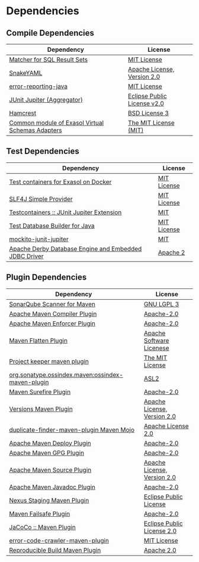 <!-- @formatter:off -->
# Dependencies

## Compile Dependencies

| Dependency                                             | License                          |
| ------------------------------------------------------ | -------------------------------- |
| [Matcher for SQL Result Sets][0]                       | [MIT License][1]                 |
| [SnakeYAML][2]                                         | [Apache License, Version 2.0][3] |
| [error-reporting-java][4]                              | [MIT License][5]                 |
| [JUnit Jupiter (Aggregator)][6]                        | [Eclipse Public License v2.0][7] |
| [Hamcrest][8]                                          | [BSD License 3][9]               |
| [Common module of Exasol Virtual Schemas Adapters][10] | [The MIT License (MIT)][11]      |

## Test Dependencies

| Dependency                                                  | License           |
| ----------------------------------------------------------- | ----------------- |
| [Test containers for Exasol on Docker][12]                  | [MIT License][13] |
| [SLF4J Simple Provider][14]                                 | [MIT License][15] |
| [Testcontainers :: JUnit Jupiter Extension][16]             | [MIT][17]         |
| [Test Database Builder for Java][18]                        | [MIT License][19] |
| [mockito-junit-jupiter][20]                                 | [MIT][21]         |
| [Apache Derby Database Engine and Embedded JDBC Driver][22] | [Apache 2][3]     |

## Plugin Dependencies

| Dependency                                              | License                           |
| ------------------------------------------------------- | --------------------------------- |
| [SonarQube Scanner for Maven][23]                       | [GNU LGPL 3][24]                  |
| [Apache Maven Compiler Plugin][25]                      | [Apache-2.0][26]                  |
| [Apache Maven Enforcer Plugin][27]                      | [Apache-2.0][26]                  |
| [Maven Flatten Plugin][28]                              | [Apache Software Licenese][26]    |
| [Project keeper maven plugin][29]                       | [The MIT License][30]             |
| [org.sonatype.ossindex.maven:ossindex-maven-plugin][31] | [ASL2][3]                         |
| [Maven Surefire Plugin][32]                             | [Apache-2.0][26]                  |
| [Versions Maven Plugin][33]                             | [Apache License, Version 2.0][26] |
| [duplicate-finder-maven-plugin Maven Mojo][34]          | [Apache License 2.0][35]          |
| [Apache Maven Deploy Plugin][36]                        | [Apache-2.0][26]                  |
| [Apache Maven GPG Plugin][37]                           | [Apache-2.0][26]                  |
| [Apache Maven Source Plugin][38]                        | [Apache License, Version 2.0][26] |
| [Apache Maven Javadoc Plugin][39]                       | [Apache-2.0][26]                  |
| [Nexus Staging Maven Plugin][40]                        | [Eclipse Public License][41]      |
| [Maven Failsafe Plugin][42]                             | [Apache-2.0][26]                  |
| [JaCoCo :: Maven Plugin][43]                            | [Eclipse Public License 2.0][44]  |
| [error-code-crawler-maven-plugin][45]                   | [MIT License][46]                 |
| [Reproducible Build Maven Plugin][47]                   | [Apache 2.0][3]                   |

[0]: https://github.com/exasol/hamcrest-resultset-matcher/
[1]: https://github.com/exasol/hamcrest-resultset-matcher/blob/main/LICENSE
[2]: https://bitbucket.org/snakeyaml/snakeyaml
[3]: http://www.apache.org/licenses/LICENSE-2.0.txt
[4]: https://github.com/exasol/error-reporting-java/
[5]: https://github.com/exasol/error-reporting-java/blob/main/LICENSE
[6]: https://junit.org/junit5/
[7]: https://www.eclipse.org/legal/epl-v20.html
[8]: http://hamcrest.org/JavaHamcrest/
[9]: http://opensource.org/licenses/BSD-3-Clause
[10]: https://github.com/exasol/virtual-schema-common-java/
[11]: https://github.com/exasol/virtual-schema-common-java/blob/main/LICENSE
[12]: https://github.com/exasol/exasol-testcontainers/
[13]: https://github.com/exasol/exasol-testcontainers/blob/main/LICENSE
[14]: http://www.slf4j.org
[15]: http://www.opensource.org/licenses/mit-license.php
[16]: https://java.testcontainers.org
[17]: http://opensource.org/licenses/MIT
[18]: https://github.com/exasol/test-db-builder-java/
[19]: https://github.com/exasol/test-db-builder-java/blob/main/LICENSE
[20]: https://github.com/mockito/mockito
[21]: https://opensource.org/licenses/MIT
[22]: http://db.apache.org/derby/
[23]: http://sonarsource.github.io/sonar-scanner-maven/
[24]: http://www.gnu.org/licenses/lgpl.txt
[25]: https://maven.apache.org/plugins/maven-compiler-plugin/
[26]: https://www.apache.org/licenses/LICENSE-2.0.txt
[27]: https://maven.apache.org/enforcer/maven-enforcer-plugin/
[28]: https://www.mojohaus.org/flatten-maven-plugin/
[29]: https://github.com/exasol/project-keeper/
[30]: https://github.com/exasol/project-keeper/blob/main/LICENSE
[31]: https://sonatype.github.io/ossindex-maven/maven-plugin/
[32]: https://maven.apache.org/surefire/maven-surefire-plugin/
[33]: https://www.mojohaus.org/versions/versions-maven-plugin/
[34]: https://basepom.github.io/duplicate-finder-maven-plugin
[35]: http://www.apache.org/licenses/LICENSE-2.0.html
[36]: https://maven.apache.org/plugins/maven-deploy-plugin/
[37]: https://maven.apache.org/plugins/maven-gpg-plugin/
[38]: https://maven.apache.org/plugins/maven-source-plugin/
[39]: https://maven.apache.org/plugins/maven-javadoc-plugin/
[40]: http://www.sonatype.com/public-parent/nexus-maven-plugins/nexus-staging/nexus-staging-maven-plugin/
[41]: http://www.eclipse.org/legal/epl-v10.html
[42]: https://maven.apache.org/surefire/maven-failsafe-plugin/
[43]: https://www.jacoco.org/jacoco/trunk/doc/maven.html
[44]: https://www.eclipse.org/legal/epl-2.0/
[45]: https://github.com/exasol/error-code-crawler-maven-plugin/
[46]: https://github.com/exasol/error-code-crawler-maven-plugin/blob/main/LICENSE
[47]: http://zlika.github.io/reproducible-build-maven-plugin

